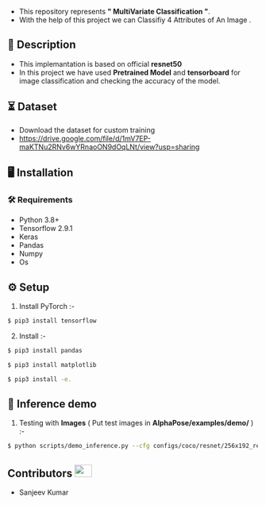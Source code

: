 

- This repository represents **" MultiVariate Classification  "**.
- With the help of this project we can Classifiy 4 Attributes of An Image .
  
## 📝 Description
- This implemantation is based on official **resnet50** 
- In this project we have used **Pretrained Model** and **tensorboard** for image classification and checking the accuracy of the model.

## ⏳ Dataset
- Download the dataset for custom training
- https://drive.google.com/file/d/1mV7EP-maKTNu2RNv6wYRnaoON9dOqLNt/view?usp=sharing

## :desktop_computer:	Installation

### :hammer_and_wrench: Requirements
* Python 3.8+
* Tensorflow 2.9.1
* Keras 
* Pandas 
* Numpy 
* Os 


## :gear: Setup
1. Install PyTorch :-
```bash
$ pip3 install tensorflow
```
2. Install :-
```bash
$ pip3 install pandas

```
```bash
$ pip3 install matplotlib

```

```bash
$ pip3 install -e.

```
## 🎯 Inference demo
1. Testing with **Images** ( Put test images in **AlphaPose/examples/demo/** )  :-
```bash
$ python scripts/demo_inference.py --cfg configs/coco/resnet/256x192_res50_lr1e-3_1x.yaml --checkpoint pretrained_models/fast_res50_256x192.pth --indir examples/demo/ --save_img

```



## Contributors <img src="https://raw.githubusercontent.com/TheDudeThatCode/TheDudeThatCode/master/Assets/Developer.gif" width=35 height=25> 
- Sanjeev Kumar